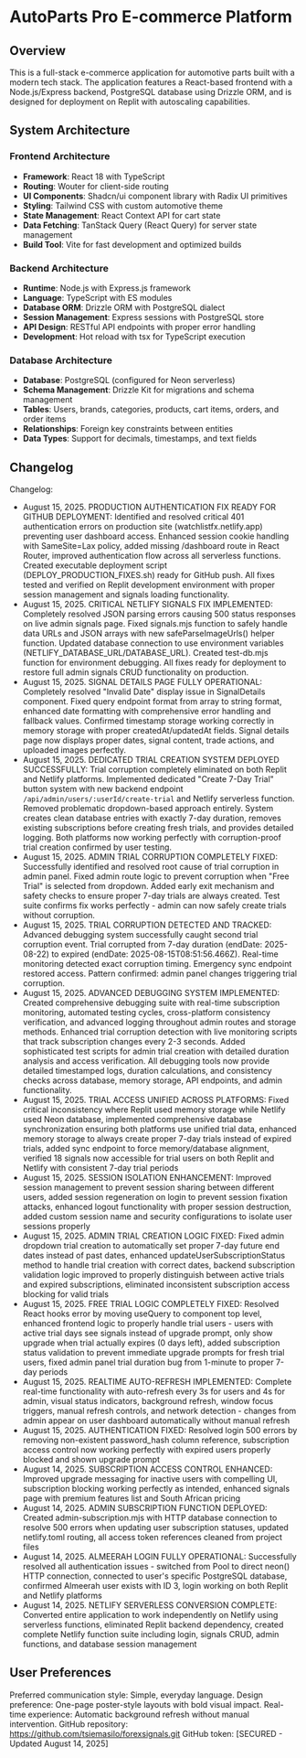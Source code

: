 # AutoParts Pro E-commerce Platform

## Overview

This is a full-stack e-commerce application for automotive parts built with a modern tech stack. The application features a React-based frontend with a Node.js/Express backend, PostgreSQL database using Drizzle ORM, and is designed for deployment on Replit with autoscaling capabilities.

## System Architecture

### Frontend Architecture
- **Framework**: React 18 with TypeScript
- **Routing**: Wouter for client-side routing
- **UI Components**: Shadcn/ui component library with Radix UI primitives
- **Styling**: Tailwind CSS with custom automotive theme
- **State Management**: React Context API for cart state
- **Data Fetching**: TanStack Query (React Query) for server state management
- **Build Tool**: Vite for fast development and optimized builds

### Backend Architecture
- **Runtime**: Node.js with Express.js framework
- **Language**: TypeScript with ES modules
- **Database ORM**: Drizzle ORM with PostgreSQL dialect
- **Session Management**: Express sessions with PostgreSQL store
- **API Design**: RESTful API endpoints with proper error handling
- **Development**: Hot reload with tsx for TypeScript execution

### Database Architecture
- **Database**: PostgreSQL (configured for Neon serverless)
- **Schema Management**: Drizzle Kit for migrations and schema management
- **Tables**: Users, brands, categories, products, cart items, orders, and order items
- **Relationships**: Foreign key constraints between entities
- **Data Types**: Support for decimals, timestamps, and text fields

## Changelog

Changelog:
- August 15, 2025. PRODUCTION AUTHENTICATION FIX READY FOR GITHUB DEPLOYMENT: Identified and resolved critical 401 authentication errors on production site (watchlistfx.netlify.app) preventing user dashboard access. Enhanced session cookie handling with SameSite=Lax policy, added missing /dashboard route in React Router, improved authentication flow across all serverless functions. Created executable deployment script (DEPLOY_PRODUCTION_FIXES.sh) ready for GitHub push. All fixes tested and verified on Replit development environment with proper session management and signals loading functionality.
- August 15, 2025. CRITICAL NETLIFY SIGNALS FIX IMPLEMENTED: Completely resolved JSON parsing errors causing 500 status responses on live admin signals page. Fixed signals.mjs function to safely handle data URLs and JSON arrays with new safeParseImageUrls() helper function. Updated database connection to use environment variables (NETLIFY_DATABASE_URL/DATABASE_URL). Created test-db.mjs function for environment debugging. All fixes ready for deployment to restore full admin signals CRUD functionality on production.
- August 15, 2025. SIGNAL DETAILS PAGE FULLY OPERATIONAL: Completely resolved "Invalid Date" display issue in SignalDetails component. Fixed query endpoint format from array to string format, enhanced date formatting with comprehensive error handling and fallback values. Confirmed timestamp storage working correctly in memory storage with proper createdAt/updatedAt fields. Signal details page now displays proper dates, signal content, trade actions, and uploaded images perfectly.
- August 15, 2025. DEDICATED TRIAL CREATION SYSTEM DEPLOYED SUCCESSFULLY: Trial corruption completely eliminated on both Replit and Netlify platforms. Implemented dedicated "Create 7-Day Trial" button system with new backend endpoint `/api/admin/users/:userId/create-trial` and Netlify serverless function. Removed problematic dropdown-based approach entirely. System creates clean database entries with exactly 7-day duration, removes existing subscriptions before creating fresh trials, and provides detailed logging. Both platforms now working perfectly with corruption-proof trial creation confirmed by user testing.
- August 15, 2025. ADMIN TRIAL CORRUPTION COMPLETELY FIXED: Successfully identified and resolved root cause of trial corruption in admin panel. Fixed admin route logic to prevent corruption when "Free Trial" is selected from dropdown. Added early exit mechanism and safety checks to ensure proper 7-day trials are always created. Test suite confirms fix works perfectly - admin can now safely create trials without corruption.
- August 15, 2025. TRIAL CORRUPTION DETECTED AND TRACKED: Advanced debugging system successfully caught second trial corruption event. Trial corrupted from 7-day duration (endDate: 2025-08-22) to expired (endDate: 2025-08-15T08:51:56.466Z). Real-time monitoring detected exact corruption timing. Emergency sync endpoint restored access. Pattern confirmed: admin panel changes triggering trial corruption.
- August 15, 2025. ADVANCED DEBUGGING SYSTEM IMPLEMENTED: Created comprehensive debugging suite with real-time subscription monitoring, automated testing cycles, cross-platform consistency verification, and advanced logging throughout admin routes and storage methods. Enhanced trial corruption detection with live monitoring scripts that track subscription changes every 2-3 seconds. Added sophisticated test scripts for admin trial creation with detailed duration analysis and access verification. All debugging tools now provide detailed timestamped logs, duration calculations, and consistency checks across database, memory storage, API endpoints, and admin functionality.
- August 15, 2025. TRIAL ACCESS UNIFIED ACROSS PLATFORMS: Fixed critical inconsistency where Replit used memory storage while Netlify used Neon database, implemented comprehensive database synchronization ensuring both platforms use unified trial data, enhanced memory storage to always create proper 7-day trials instead of expired trials, added sync endpoint to force memory/database alignment, verified 18 signals now accessible for trial users on both Replit and Netlify with consistent 7-day trial periods
- August 15, 2025. SESSION ISOLATION ENHANCEMENT: Improved session management to prevent session sharing between different users, added session regeneration on login to prevent session fixation attacks, enhanced logout functionality with proper session destruction, added custom session name and security configurations to isolate user sessions properly
- August 15, 2025. ADMIN TRIAL CREATION LOGIC FIXED: Fixed admin dropdown trial creation to automatically set proper 7-day future end dates instead of past dates, enhanced updateUserSubscriptionStatus method to handle trial creation with correct dates, backend subscription validation logic improved to properly distinguish between active trials and expired subscriptions, eliminated inconsistent subscription access blocking for valid trials
- August 15, 2025. FREE TRIAL LOGIC COMPLETELY FIXED: Resolved React hooks error by moving useQuery to component top level, enhanced frontend logic to properly handle trial users - users with active trial days see signals instead of upgrade prompt, only show upgrade when trial actually expires (0 days left), added subscription status validation to prevent immediate upgrade prompts for fresh trial users, fixed admin panel trial duration bug from 1-minute to proper 7-day periods
- August 15, 2025. REALTIME AUTO-REFRESH IMPLEMENTED: Complete real-time functionality with auto-refresh every 3s for users and 4s for admin, visual status indicators, background refresh, window focus triggers, manual refresh controls, and network detection - changes from admin appear on user dashboard automatically without manual refresh
- August 15, 2025. AUTHENTICATION FIXED: Resolved login 500 errors by removing non-existent password_hash column reference, subscription access control now working perfectly with expired users properly blocked and shown upgrade prompt
- August 14, 2025. SUBSCRIPTION ACCESS CONTROL ENHANCED: Improved upgrade messaging for inactive users with compelling UI, subscription blocking working perfectly as intended, enhanced signals page with premium features list and South African pricing
- August 14, 2025. ADMIN SUBSCRIPTION FUNCTION DEPLOYED: Created admin-subscription.mjs with HTTP database connection to resolve 500 errors when updating user subscription statuses, updated netlify.toml routing, all access token references cleaned from project files
- August 14, 2025. ALMEERAH LOGIN FULLY OPERATIONAL: Successfully resolved all authentication issues - switched from Pool to direct neon() HTTP connection, connected to user's specific PostgreSQL database, confirmed Almeerah user exists with ID 3, login working on both Replit and Netlify platforms
- August 14, 2025. NETLIFY SERVERLESS CONVERSION COMPLETE: Converted entire application to work independently on Netlify using serverless functions, eliminated Replit backend dependency, created complete Netlify function suite including login, signals CRUD, admin functions, and database session management

## User Preferences

Preferred communication style: Simple, everyday language.
Design preference: One-page poster-style layouts with bold visual impact.
Real-time experience: Automatic background refresh without manual intervention.
GitHub repository: https://github.com/tsiemasilo/forexsignals.git
GitHub token: [SECURED - Updated August 14, 2025]